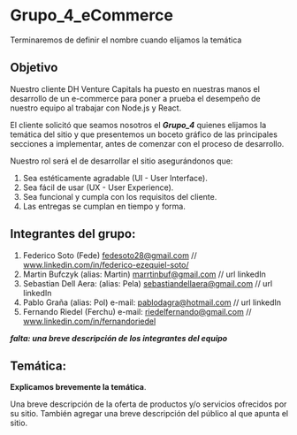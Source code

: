 # Grupo_4_eCommerce
Terminaremos de definir el nombre cuando elijamos la temática

## Objetivo 
Nuestro cliente DH Venture Capitals ha puesto en nuestras manos el desarrollo de un e-commerce
para poner a prueba el desempeño de nuestro equipo al trabajar con Node.js y React.

El cliente solicitó que seamos nosotros el ***Grupo_4*** quienes elijamos la temática del sitio
y que presentemos un boceto gráfico de las principales secciones a implementar, antes de
comenzar con el proceso de desarrollo.

Nuestro rol será el de desarrollar el sitio asegurándonos que:
1. Sea estéticamente agradable (UI - User Interface).
2. Sea fácil de usar (UX - User Experience).
3. Sea funcional y cumpla con los requisitos del cliente.
4. Las entregas se cumplan en tiempo y forma.

## Integrantes del grupo:

1. Federico Soto (Fede) fedesoto28@gmail.com // www.linkedin.com/in/federico-ezequiel-soto/
2. Martin Bufczyk (alias: Martin) marrtinbuf@gmail.com // url linkedIn
3. Sebastian Dell Aera: (alias: Pela) sebastiandellaera@gmail.com // url linkedIn 
4. Pablo Graña (alias: Pol) e-mail: pablodagra@hotmail.com // url linkedIn 
5. Fernando Riedel (Ferchu)  e-mail: riedelfernando@gmail.com // www.linkedin.com/in/fernandoriedel  

***falta: una breve descripción de los integrantes del equipo*** 

## Temática: 

**Explicamos brevemente la temática**.

Una breve descripción de la oferta de productos y/o servicios ofrecidos por su
sitio. También agregar una breve descripción del público al que apunta el sitio.
